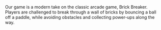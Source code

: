Our game is a modern take on the classic arcade game, Brick Breaker. 
Players are challenged to break through a wall of bricks by bouncing a ball off a paddle, while avoiding obstacles and collecting power-ups along the way. 
